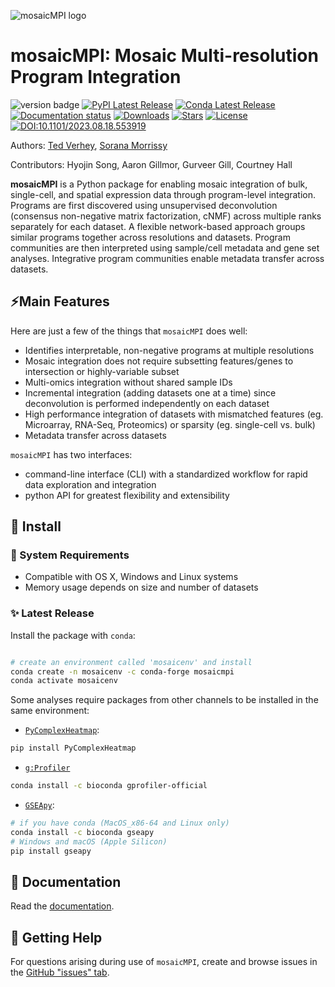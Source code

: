 ![mosaicMPI logo](https://github.com/MorrissyLab/mosaicMPI/blob/main/docs/source/_static/img/logo.png?raw=True)

# mosaicMPI: Mosaic Multi-resolution Program Integration

![version badge](https://img.shields.io/badge/version-2.8.4-blue)
[![PyPI Latest Release](https://img.shields.io/pypi/v/mosaicmpi.svg)](https://pypi.org/project/mosaicmpi/)
[![Conda Latest Release](https://img.shields.io/conda/vn/conda-forge/mosaicmpi)](https://anaconda.org/conda-forge/mosaicmpi/)
[![Documentation status](https://readthedocs.org/projects/mosaicmpi/badge/?version=latest&style=flat)](https://mosaicmpi.readthedocs.io)
[![Downloads](https://static.pepy.tech/badge/mosaicmpi)](https://pepy.tech/project/mosaicmpi)
[![Stars](https://img.shields.io/github/stars/MorrissyLab/mosaicMPI?logo=GitHub&color=yellow)](https://github.com/MorrissyLab/mosaicMPI/stargazers)
[![License](https://img.shields.io/pypi/l/mosaicmpi.svg)](https://github.com/MorrissyLab/mosaicMPI/blob/main/LICENSE)
[![DOI:10.1101/2023.08.18.553919](http://img.shields.io/badge/DOI-10.1101/2023.08.18.553919-B31B1B.svg)](https://doi.org/10.1101/2023.08.18.553919)

Authors: [Ted Verhey](https://github.com/verheytb), [Sorana Morrissy](https://github.com/ancasorana)

Contributors: Hyojin Song, Aaron Gillmor, Gurveer Gill, Courtney Hall

**mosaicMPI** is a Python package for enabling mosaic integration of bulk, single-cell, and spatial expression data through program-level integration. Programs are first discovered using unsupervised deconvolution (consensus non-negative matrix factorization, cNMF) across multiple ranks separately for each dataset. A flexible network-based approach groups similar programs together across resolutions and datasets. Program communities are then interpreted using sample/cell metadata and gene set analyses. Integrative program communities enable metadata transfer across datasets.

## ⚡Main Features

Here are just a few of the things that `mosaicMPI` does well:

- Identifies interpretable, non-negative programs at multiple resolutions
- Mosaic integration does not require subsetting features/genes to
  intersection or highly-variable subset
- Multi-omics integration without shared sample IDs
- Incremental integration (adding datasets one at a time) since
  deconvolution is performed independently on each dataset
- High performance integration of datasets with mismatched features
  (eg. Microarray, RNA-Seq, Proteomics) or sparsity (eg. single-cell vs. bulk)
- Metadata transfer across datasets

`mosaicMPI` has two interfaces:
- command-line interface (CLI) with a standardized workflow for rapid data exploration and integration
- python API for greatest flexibility and extensibility

## 🔧 Install

### 🧰 System Requirements

- Compatible with OS X, Windows and Linux systems
- Memory usage depends on size and number of datasets

### ✨ Latest Release
Install the package with `conda`:
```bash

# create an environment called 'mosaicenv' and install
conda create -n mosaicenv -c conda-forge mosaicmpi
conda activate mosaicenv
```

Some analyses require packages from other channels to be installed in the same environment:

- [`PyComplexHeatmap`](https://github.com/DingWB/PyComplexHeatmap):

```bash
pip install PyComplexHeatmap
```

- [`g:Profiler`](https://biit.cs.ut.ee/gprofiler/page/apis)

```bash
conda install -c bioconda gprofiler-official
```

- [`GSEApy`](https://github.com/zqfang/GSEApy):

```bash
# if you have conda (MacOS_x86-64 and Linux only)
conda install -c bioconda gseapy
# Windows and macOS (Apple Silicon)
pip install gseapy
```


## 📖 Documentation

Read the [documentation](https://mosaicmpi.readthedocs.io/).

## 💭 Getting Help

For questions arising during use of `mosaicMPI`, create and browse issues in the [GitHub "issues" tab](https://github.com/MorrissyLab/mosaicMPI/issues).
